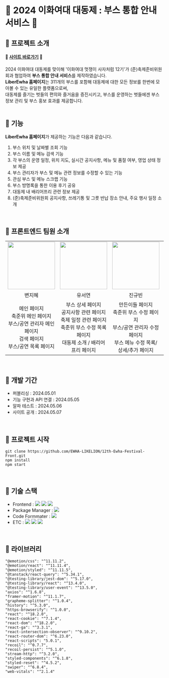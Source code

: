 # 🌿 2024 이화여대 대동제 : 부스 통합 안내 서비스 🌿

## 🎉 프로젝트 소개

#### 💚 [사이트 바로가기](https://www.liber-ewha.com/) 💚 <br>

2024 이화여대 대동제를 맞이해 '이화여대 멋쟁이 사자처럼 12기'가 (준)축제준비위원회과 협업하여 **부스 통합 안내 서비스**를 제작하였습니다.
<br/> **LiberEwha 홈페이지**는 311개의 부스를 포함해 대동제에 대한 모든 정보를 한번에 모아볼 수 있는 유일한 플랫폼으로써,
<br/> 대동제를 즐기는 벗들의 편의와 즐거움을 증진시키고, 부스를 운영하는 벗들에겐 부스 정보 관리 및 부스 홍보 효과를 제공합니다.
<br/>
<br>

## 🎉 기능

**LiberEwha 홈페이지**가 제공하는 기능은 다음과 같습니다.

1. 부스 위치 및 날짜별 조회 기능
2. 부스 이름 및 메뉴 검색 기능
3. 각 부스의 운영 일정, 위치 지도, 실시간 공지사항, 메뉴 및 품절 여부, 영업 상태 정보 제공
4. 부스 관리자가 부스 및 메뉴 관련 정보를 수정할 수 있는 기능
5. 관심 부스 및 메뉴 스크랩 기능
6. 부스 방명록을 통한 이용 후기 공유
7. 대동제 내 배리어프리 관련 정보 제공
8. (준)축제준비위원회 공지사항, 쓰레기통 및 그릇 반납 장소 안내, 주요 행사 일정 소개

<br>

## 🎉 프론트엔드 팀원 소개

<table align="center">
    <tr align="center">
        <td style="min-width: 150px;">
            <a href="https://github.com/mod-siw">
              <img src="https://avatars.githubusercontent.com/mod-siw" width="150" height="150" style="object-fit :cover">
            </a>
        </td>
        <td style="min-width: 150px;">
            <a href="https://github.com/youtheyeon">
              <img src="https://avatars.githubusercontent.com/youtheyeon" width="150" height="150" style="object-fit :cover">
            </a>
        </td>
      <td style="min-width: 150px;">
            <a href="https://github.com/kyubinjin">
              <img src="https://avatars.githubusercontent.com/kyubinjin" width="150" height="150" style="object-fit :cover">
            </a>
        </td>
       <td style="min-width: 150px;">
            <a href="https://github.com/jiwonnchoi">
              <img src="https://avatars.githubusercontent.com/jiwonnchoi" width="150" height="150" style="object-fit :cover">
            </a>
        </td>
    </tr>
    <tr align="center">
        <td>
            변지혜<br/>
      </td>
        <td>
            유서연<br />
        </td>
       <td>
            진규빈<br />
        </td>
        <td>
            최지원<br />
        </td>
    </tr>
     <tr align="center">
        <td>
            메인 페이지<br />
            축준위 메인 페이지<br />
            부스/공연 관리자 메인 페이지<br />
            검색 페이지<br />
            부스/공연 목록 페이지 <br />
        </td>
        <td>
            부스 상세 페이지 <br />
            공지사항 관련 페이지 <br />
            축제 일정 관련 페이지 <br />
            축준위 부스 수정 목록 페이지 <br />
            대동제 소개 / 배리어프리 페이지 <br />
        </td>
        <td>
            만든이들 페이지 <br />
            축준위 부스 수정 페이지 <br />
            부스/공연 관리자 수정 페이지 <br />
            부스 메뉴 수정 목록/상세/추가 페이지 <br />
        </td>
        <td>
            로그인 / 회원가입 페이지 <br />
            유저 인증, 카카오 소셜 로그인 <br />
            마이페이지 <br />
            주요 시설 위치 페이지 <br />
            사이드바 <br />
        </td>
    </tr>
</table>
<br/>

## 🎉 개발 기간

- 퍼블리싱 : 2024.05.01
- 기능 구현과 API 연결 : 2024.05.05
- 알파 테스트 : 2024.05.06
- 사이트 공개 : 2024.05.07

<br/>

## 🎉 프로젝트 시작

```
git clone https://github.com/EWHA-LIKELION/12th-Ewha-Festival-Front.git
npm install
npm start
```
<br/>

## 🎉 기술 스택

- Frontend : <img src="https://img.shields.io/badge/React-61DAFB?style=flat-square&logo=React&logoColor=white"> <img src="https://img.shields.io/badge/Recoil-3578E5?style=flat-square&logo=Recoil&logoColor=white"> <img src="https://img.shields.io/badge/styled_components-DB7093?style=flat-square&logo=styled-components&logoColor=white"> 
- Package Manager : <img src="https://img.shields.io/badge/npm-CB3837?style=flat-square&logo=npm&logoColor=white">
- Code Formmater : <img src="https://img.shields.io/badge/Prettier-F7B93E?style=flat-square&logo=React&logoColor=white">
- ETC :
  <img src="https://img.shields.io/badge/Figma-F24E1E?style=flat-square&logo=Figma&logoColor=white"/> <img src="https://img.shields.io/badge/GitHub-181717?style=flat-square&logo=GitHub&logoColor=white"/> <img src="https://img.shields.io/badge/Google Analytics-F7B93E?style=flat-square&logo=Google&logoColor=white">
</br>

## 🎉 라이브러리

```
"@emotion/css": "^11.11.2",
"@emotion/react": "^11.11.4",
"@emotion/styled": "^11.11.5",
"@tanstack/react-query": "^5.34.1",
"@testing-library/jest-dom": "^5.17.0",
"@testing-library/react": "^13.4.0",
"@testing-library/user-event": "^13.5.0",
"axios": "^1.6.8",
"framer-motion": "^11.1.7",
"grapheme-splitter": "^1.0.4",
"history": "^5.3.0",
"https-browserify": "^1.0.0",
"react": "^18.2.0",
"react-cookie": "^7.1.4",
"react-dom": "^18.2.0",
"react-ga": "^3.3.1",
"react-intersection-observer": "^9.10.2",
"react-router-dom": "^6.23.0",
"react-scripts": "5.0.1",
"recoil": "^0.7.7",
"recoil-persist": "^5.1.0",
"stream-http": "^3.2.0",
"styled-components": "^6.1.8",
"styled-reset": "^4.5.2",
"swiper": "^6.8.4",
"web-vitals": "^2.1.4"
```

